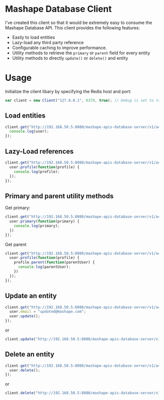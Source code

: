 # Mashape Database Client

I've created this client so that it would be extremely easy to consume the Mashape Database API. This client provides the following features:

* Easily to load entities
* Lazy-load any third party reference
* Configurable caching to improve performance.
* Utility methods to retrieve the `primary` or `parent` field for every entity
* Utility methods to directly `update()` or `delete()` and entity

# Usage

Initialize the client libary by specifying the Redis host and port:

```javascript
var client = new Client("127.0.0.1", 6379, true); // Debug is set to true
```

## Load entities

```javascript
client.get("http://192.168.50.5:8080/mashape-apis-database-server/v1/accounts/mashaper", function(user) {
  console.log(user);
});
```

## Lazy-Load references

```javascript
client.get("http://192.168.50.5:8080/mashape-apis-database-server/v1/accounts/mashaper", function(user) {
  user.profile(function(profile) {
    console.log(profile);
  });
});
```

## Primary and parent utility methods

Get primary:

```javascript
client.get("http://192.168.50.5:8080/mashape-apis-database-server/v1/accounts/mashaper", function(user) {
  user.primary(function(primary) {
    console.log(primary);
  })
});
```

Get parent

```javascript
client.get("http://192.168.50.5:8080/mashape-apis-database-server/v1/accounts/mashaper", function(user) {
  user.profile(function(profile) {
    profile.parent(function(parentUser) {
      console.log(parentUser);
    })
  });
});
```

## Update an entity

```javascript
client.get("http://192.168.50.5:8080/mashape-apis-database-server/v1/accounts/mashaper", function(user) {
  user.email = "updated@mashape.com";
  user.update();
});
```

or 

```javascript
client.update("http://192.168.50.5:8080/mashape-apis-database-server/v1/accounts/mashaper", {email:"updated@mashape.com"});
```

## Delete an entity
```javascript
client.get("http://192.168.50.5:8080/mashape-apis-database-server/v1/accounts/mashaper", function(user) {
  user.delete();
});
```
or

```javascript
client.delete("http://192.168.50.5:8080/mashape-apis-database-server/v1/accounts/mashaper");
```

